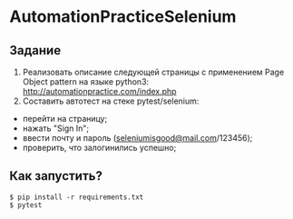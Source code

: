 # AutomationPracticeSelenium

## Задание
1. Реализовать описание следующей страницы с применением Page Object pattern на языке python3:
http://automationpractice.com/index.php
2. Составить автотест на стеке pytest/selenium:
- перейти на страницу;
- нажать "Sign In";
- ввести почту и пароль (seleniumisgood@mail.com/123456);
- проверить, что залогинились успешно;

## Как запустить?

```
$ pip install -r requirements.txt
$ pytest
```
